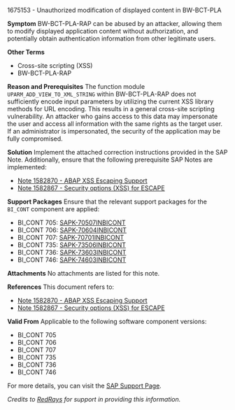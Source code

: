 1675153 - Unauthorized modification of displayed content in BW-BCT-PLA

**Symptom**
BW-BCT-PLA-RAP can be abused by an attacker, allowing them to modify displayed application content without authorization, and potentially obtain authentication information from other legitimate users.

**Other Terms**
- Cross-site scripting (XSS)
- BW-BCT-PLA-RAP

**Reason and Prerequisites**
The function module `UPARM_ADD_VIEW_TO_XML_STRING` within BW-BCT-PLA-RAP does not sufficiently encode input parameters by utilizing the current XSS library methods for URL encoding. This results in a general cross-site scripting vulnerability. An attacker who gains access to this data may impersonate the user and access all information with the same rights as the target user. If an administrator is impersonated, the security of the application may be fully compromised.

**Solution**
Implement the attached correction instructions provided in the SAP Note. Additionally, ensure that the following prerequisite SAP Notes are implemented:
- [Note 1582870 - ABAP XSS Escaping Support](https://me.sap.com/notes/1582870)
- [Note 1582867 - Security options (XSS) for ESCAPE](https://me.sap.com/notes/1582867)

**Support Packages**
Ensure that the relevant support packages for the `BI_CONT` component are applied:
- BI_CONT 705: [SAPK-70507INBICONT](https://me.sap.com/supportpackage/SAPK-70507INBICONT)
- BI_CONT 706: [SAPK-70604INBICONT](https://me.sap.com/supportpackage/SAPK-70604INBICONT)
- BI_CONT 707: [SAPK-70701INBICONT](https://me.sap.com/supportpackage/SAPK-70701INBICONT)
- BI_CONT 735: [SAPK-73506INBICONT](https://me.sap.com/supportpackage/SAPK-73506INBICONT)
- BI_CONT 736: [SAPK-73603INBICONT](https://me.sap.com/supportpackage/SAPK-73603INBICONT)
- BI_CONT 746: [SAPK-74603INBICONT](https://me.sap.com/supportpackage/SAPK-74603INBICONT)

**Attachments**
No attachments are listed for this note.

**References**
This document refers to:
- [Note 1582870 - ABAP XSS Escaping Support](https://me.sap.com/notes/1582870)
- [Note 1582867 - Security options (XSS) for ESCAPE](https://me.sap.com/notes/1582867)

**Valid From**
Applicable to the following software component versions:
- BI_CONT 705
- BI_CONT 706
- BI_CONT 707
- BI_CONT 735
- BI_CONT 736
- BI_CONT 746

For more details, you can visit the [SAP Support Page](https://me.sap.com/notes/1675153).

*Credits to [RedRays](https://redrays.io) for support in providing this information.*